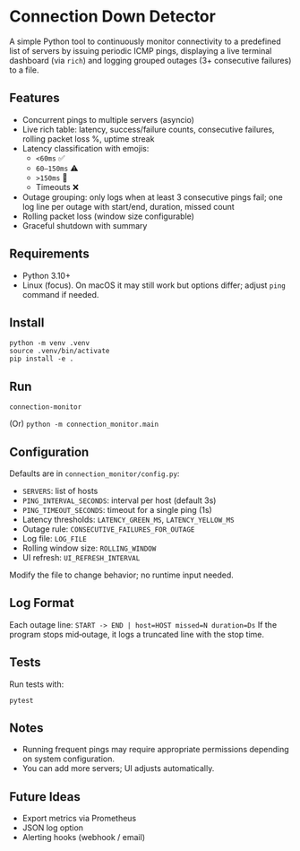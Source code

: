 # Connection Down Detector

A simple Python tool to continuously monitor connectivity to a predefined list of servers by issuing periodic ICMP pings, displaying a live terminal dashboard (via `rich`) and logging grouped outages (3+ consecutive failures) to a file.

## Features
- Concurrent pings to multiple servers (asyncio)
- Live rich table: latency, success/failure counts, consecutive failures, rolling packet loss %, uptime streak
- Latency classification with emojis:
  - `<60ms` ✅  
  - `60–150ms` ⚠️  
  - `>150ms` 🔴  
  - Timeouts ❌
- Outage grouping: only logs when at least 3 consecutive pings fail; one log line per outage with start/end, duration, missed count
- Rolling packet loss (window size configurable)
- Graceful shutdown with summary

## Requirements
- Python 3.10+
- Linux (focus). On macOS it may still work but options differ; adjust `ping` command if needed.

## Install
```
python -m venv .venv
source .venv/bin/activate
pip install -e .
```

## Run
```
connection-monitor
```
(Or) `python -m connection_monitor.main`

## Configuration
Defaults are in `connection_monitor/config.py`:
- `SERVERS`: list of hosts
- `PING_INTERVAL_SECONDS`: interval per host (default 3s)
- `PING_TIMEOUT_SECONDS`: timeout for a single ping (1s)
- Latency thresholds: `LATENCY_GREEN_MS`, `LATENCY_YELLOW_MS`
- Outage rule: `CONSECUTIVE_FAILURES_FOR_OUTAGE`
- Log file: `LOG_FILE`
- Rolling window size: `ROLLING_WINDOW`
- UI refresh: `UI_REFRESH_INTERVAL`

Modify the file to change behavior; no runtime input needed.

## Log Format
Each outage line: `START -> END | host=HOST missed=N duration=Ds`
If the program stops mid‑outage, it logs a truncated line with the stop time.

## Tests
Run tests with:
```
pytest
```

## Notes
- Running frequent pings may require appropriate permissions depending on system configuration.
- You can add more servers; UI adjusts automatically.

## Future Ideas
- Export metrics via Prometheus
- JSON log option
- Alerting hooks (webhook / email)
